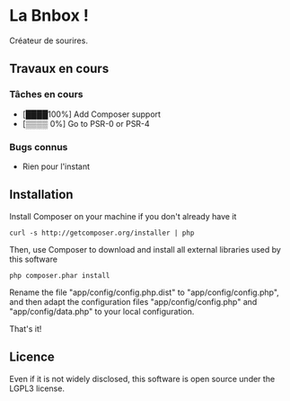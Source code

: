 La Bnbox ! 
========================

Créateur de sourires.

Travaux en cours
--------------------------------
### Tâches en cours
* [████100%] Add Composer support
* [▒▒▒▒  0%] Go to PSR-0 or PSR-4

### Bugs connus
* Rien pour l'instant

Installation
--------------------------------

Install Composer on your machine if you don't already have it

	curl -s http://getcomposer.org/installer | php

Then, use Composer to download and install all external libraries used by this software

	php composer.phar install

Rename the file "app/config/config.php.dist" to "app/config/config.php", and then adapt the configuration files "app/config/config.php" and "app/config/data.php" to your local configuration.

That's it!

Licence
--------------------------------
Even if it is not widely disclosed, this software is open source under the LGPL3 license.
